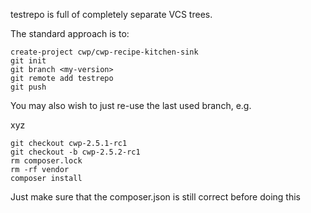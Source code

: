 testrepo is full of completely separate VCS trees.

The standard approach is to:

```
create-project cwp/cwp-recipe-kitchen-sink
git init
git branch <my-version>
git remote add testrepo
git push
```

You may also wish to just re-use the last used branch, e.g.

xyz

```
git checkout cwp-2.5.1-rc1
git checkout -b cwp-2.5.2-rc1
rm composer.lock
rm -rf vendor
composer install
```

Just make sure that the composer.json is still correct before doing this
